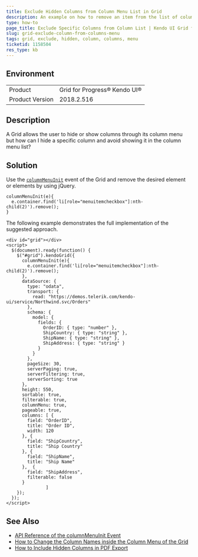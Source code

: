 ```yaml
---
title: Exclude Hidden Columns from Column Menu List in Grid
description: An example on how to remove an item from the list of columns in the column menu of the Kendo UI Grid for jQuery.
type: how-to
page_title: Exclude Specific Columns from Column List | Kendo UI Grid for jQuery
slug: grid-exclude-column-from-columns-menu
tags: grid, exclude, hidden, column, columns, menu
ticketid: 1158504
res_type: kb
---
```


## Environment

<table>
 <tr>
  <td>Product</td>
  <td>Grid for Progress® Kendo UI®</td>
 </tr>
 <tr>
  <td>Product Version</td>
  <td>2018.2.516</td>
 </tr>
</table>

## Description

A Grid allows the user to hide or show columns through its column menu but how can I hide a specific column and avoid showing it in the column menu list?

## Solution

Use the [`columnMenuInit`](https://docs.telerik.com/kendo-ui/api/javascript/ui/grid/events/columnmenuinit) event of the Grid and remove the desired element or elements by using jQuery.

```
columnMenuInit(e){
  e.container.find('li[role="menuitemcheckbox"]:nth-child(2)').remove();
}
```

The following example demonstrates the full implementation of the suggested approach.

```dojo
<div id="grid"></div>
<script>
  $(document).ready(function() {
    $("#grid").kendoGrid({
      columnMenuInit(e){
        e.container.find('li[role="menuitemcheckbox"]:nth-child(2)').remove();
      },
      dataSource: {
        type: "odata",
        transport: {
          read: "https://demos.telerik.com/kendo-ui/service/Northwind.svc/Orders"
        },
        schema: {
          model: {
            fields: {
              OrderID: { type: "number" },
              ShipCountry: { type: "string" },
              ShipName: { type: "string" },
              ShipAddress: { type: "string" }                                        
            }
          }
        },
        pageSize: 30,
        serverPaging: true,
        serverFiltering: true,
        serverSorting: true
      },
      height: 550,
      sortable: true,
      filterable: true,
      columnMenu: true,
      pageable: true,
      columns: [ {
        field: "OrderID",
        title: "Order ID",
        width: 120
      }, {
        field: "ShipCountry",
        title: "Ship Country"
      }, {
        field: "ShipName",
        title: "Ship Name"
      },  {
        field: "ShipAddress",
        filterable: false
      }
               ]
    });
  });
</script>
```

## See Also

* [API Reference of the columnMenuInit Event](https://docs.telerik.com/kendo-ui/api/javascript/ui/grid/events/columnmenuinit)
* [How to Change the Column Names inside the Column Menu of the Grid](https://docs.telerik.com/kendo-ui/knowledge-base/grid-column-menu-change-text)
* [How to Include Hidden Columns in PDF Export](https://docs.telerik.com/kendo-ui/knowledge-base/grid-include-hidden-columns-to-exported-pdf)
